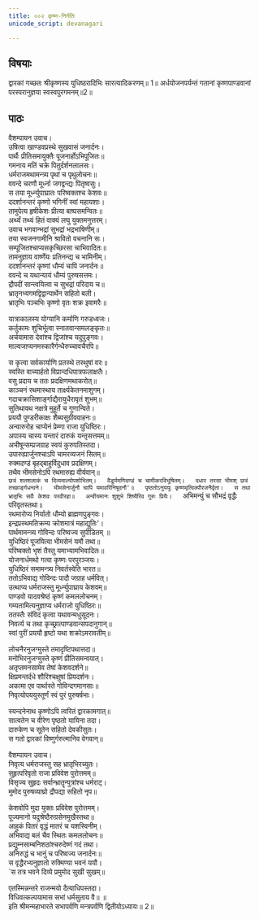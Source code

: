 ```yaml
---
title: ००२ कृष्ण-निर्गतिः
unicode_script: devanagari

---
```

## विषयाः

द्वारकां गच्छतः श्रीकृष्णस्य युधिष्ठरादिभिः सारत्यादिकरणम्॥ 1॥ अर्धयोजनपर्यन्तं गतानां कृष्णपाण्डवानां परस्परानुज्ञया स्वस्वपुरगमनम्॥2॥

## पाठः

वैशम्पायन उवाच।  
उषित्वा खाण्डवप्रस्थे सुखवासं जनार्दनः।  
पार्थैः प्रीतिसमायुक्तैः पूजनार्होऽभिपूजितः॥  
गमनाय मतिं चक्रे पितुर्दर्शनलालसः।  
धर्मराजमथामन्त्र्य पृथां च पृथुलोचनः॥  
ववन्दे चरणौ मूर्ध्ना जगद्वन्द्यः पितृष्वसुः।  
स तया मूर्ध्न्युपाघ्रातः परिष्वक्तश्च केशवः॥  
ददर्शानन्तरं कृष्णो भगिनीं स्वां महायशाः।  
तामुपेत्य हृषीकेशः प्रीत्या बाष्पसमन्वितः॥  
अर्थ्यं तथ्यं हितं वाक्यं लघु युक्तमनुत्तरम्।  
उवाच भगवान्भद्रां सुभद्रां भद्रभाषिणीम्॥  
तया स्वजनगामीनि श्रावितो वचनानि सः।  
सम्पूजितश्चाप्यसकृच्छिरसा चाभिवादितः॥  
तामनुज्ञाय वार्ष्णेयः प्रतिनन्द्य च भामिनीम्।  
ददर्शानन्तरं कृष्णां धौम्यं चापि जनार्दनः॥  
ववन्दे च यथान्यायं धौम्यं पुरुषसत्तमः।  
द्रौपदीं सान्त्वयित्वा च सुभद्रां परिदाय च॥  
भ्रातृनभ्यगमद्विद्वान्पार्थेन सहितो बली।  
भ्रातृभिः पञ्चभिः कृष्णो वृतः शक्र इवामरैः॥  

यात्राकालस्य योग्यानि कर्माणि गरुडध्वजः।  
कर्तुकामः शुचिर्भूत्वा स्नातवान्समलङ्कृतः॥  
अर्चयामास देवांश्च द्विजांश्च यदुपुङ्गवः।  
माल्यजाप्यनमस्कारैर्गन्धैरुच्चावचैरपि॥  

स कृत्वा सर्वकार्याणि प्रतस्थे तस्थुषां वरः॥  
स्वस्ति वाच्यार्हतो विप्रान्दधिपात्रफलाक्षतैः।  
वसु प्रदाय च ततः प्रदक्षिणमथाकरोत्॥  
काञ्चनं रथमास्थाय तार्क्ष्यकेतनमाशुगम्।  
गदाचक्रासिशार्ङ्गाद्यैरायुधैरावृतं शुभम्॥  
सुतिथावथ नक्षत्रे मुहूर्ते च गुणान्विते।  
प्रययौ पुण्डरीकाक्षः शैब्यसुग्रीववाहनः॥  
अन्वारुरोह चाप्येनं प्रेम्णा राजा युधिष्ठिरः।  
अपास्य चास्य यन्तारं दारुकं यन्तृसत्तमम्॥  
अभीषून्सम्प्रजग्राह स्वयं कुरुपतिस्तदा।  
उपारुह्यार्जुनश्चाऽपि चामरव्यजनं सितम्॥  
रुक्मदण्डं बृहद्बाहुर्विदुधाव प्रदक्षिणम्।  
तथैव भीमसेनोऽपि रथमारुह्य वीर्यवान्॥  
`छत्रं शतशलाकं च दिव्यमाल्योपशोभितम्।  
वैडूर्यमणिदण्डं च चामीकरविभूषितम्।  
दधार तरसा भीमश् छत्रं तच्छार्ङ्गधन्वने।  
भीमसेनार्जुनौ चापि यमावरिनिषूदनौ'॥  
पृष्ठतोऽनुययुः कृष्णमृत्विक्पौरजनैर्वृता।  
स तथा भ्रातृभिः सर्वैः केशवः परवीरहा॥  
अन्वीयमानः शुशुभे शिष्यैरिव गुरुः प्रियैः।  
`अभिमन्युं च सौभद्रं वृद्धैः परिवृतस्तथा॥  
रथमारोप्य निर्यातो धौम्यो ब्राह्मणपुङ्गवः।  
इन्द्रप्रस्थमतिक्रम्य क्रोशमात्रं महाद्युतिः'।  
पार्थमामन्त्र्य गोविन्दः परिष्वज्य सुपीडितम् ॥  
युधिष्ठिरं पूजयित्वा भीमसेनं यमौ तथा॥  
परिष्वक्तो भृशं तैस्तु यमाभ्यामभिवादितः॥  
योजनार्धमथो गत्वा कृष्णः परपुरञ्जयः।  
युधिष्ठिरं समामन्त्र्य निवर्तस्वेति भारत॥  
ततोऽभिवाद्य गोविन्दः पादौ जग्राह धर्मवित्।  
उत्थाप्य धर्मराजस्तु मूर्ध्न्युपाघ्राय केशवम्॥  
पाण्डवो यादवश्रेष्ठं कृष्णं कमललोचनम्।  
गम्यतामित्यनुज्ञाप्य धर्मराजो युधिष्ठिरः॥  
ततस्तैः संविदं कृत्वा यथावन्मधुसूदनः।  
निवर्त्य च तथा कृच्छ्रात्पाण्डवान्सपदानुगान्॥  
स्वां पुरीं प्रययौ हृष्टो यथा शक्रोऽमरावतीम्॥  

लोचनैरनुजग्मुस्ते तमादृष्टिपथात्तदा॥  
मनोभिरनुजग्मुस्ते कृष्णं प्रीतिसमन्वयात्।  
अतृप्तमनसामेव तेषां केशवदर्शने॥  
क्षिप्रमन्तर्दधे शौरिश्चक्षुषां प्रियदर्शनः।  
अकामा एव पार्थास्ते गोविन्दगमानसाः॥  
निवृत्योपययुस्तूर्णं स्वं पुरं पुरुषर्षभाः।  

स्यन्दनेनाथ कृष्णोऽपि त्वरितं द्वारकामगात्॥  
सात्वतेन च वीरेण पृष्ठतो यायिना तदा।  
दारुकेण च सूतेन सहितो देवकीसुतः।  
स गतो द्वारकां विष्णुर्गरुत्मानिव वेगवान्॥  

वैशम्पायन उवाच।  
निवृत्य धर्मराजस्तु सह भ्रातृभिरच्युतः।  
सुहृत्परिवृतो राजा प्रविवेश पुरोत्तमम्॥  
विसृज्य सुहृदः सर्वान्भ्रातॄन्पुत्रांश्च धर्मराट्।  
मुमोद पुरुषव्याघ्रो द्रौपद्या सहितो नृप॥  

केशवोपि मुदा युक्तः प्रविवेश पुरोत्तमम्।  
पूज्यमानो यदुश्रेष्ठैरुग्रसेनमुखैस्तथा॥  
आहुकं पितरं वृद्धं मातरं च यशस्विनीम्।  
अभिवाद्य बलं चैव स्थितः कमललोचनः॥  
प्रद्युम्नसाम्बनिशठांश्चरुदेष्णं गदं तथा।  
अनिरुद्धं च भानुं च परिष्वज्य जनार्दनः॥  
स वृद्धैरभ्यनुज्ञातो रुक्मिण्या भवनं ययौ।  
`स तत्र भवने दिव्ये प्रमुमोद सुखी सुखम्॥  

एतस्मिन्नन्तरे राजन्मयो दैत्याधिपस्तदा।  
विधिवत्कल्पयामास सभां धर्मसुताय वै॥ ॥  
इति श्रीमन्महाभारते सभापर्वणि मन्त्रपर्वणि द्वितीयोऽध्यायः॥ 2॥